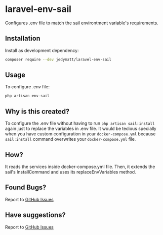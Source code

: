 # laravel-env-sail

Configures .env file to match the sail environtment variable's requirements.


## Installation

Install as development dependency:

```bash
composer require --dev jedymatt/laravel-env-sail
```

## Usage

To configure .env file:

```bash
php artisan env-sail
```


## Why is this created?

To configure the .env file without having to run `php artisan sail:install` again just to replace the variables in .env file.
It would be tedious specially when you have custom configuration in your `docker-compose.yml` because `sail:install` command overwrites your `docker-compose.yml` file.


## How?

It reads the services inside docker-compose.yml file. Then, it extends the sail's InstallCommand and uses its replaceEnvVariables method.


## Found Bugs?

Report to [GitHub Issues](https://github.com/jedymatt/laravel-env-sail/issues)

## Have suggestions?

Report to [GitHub Issues](https://github.com/jedymatt/laravel-env-sail/issues)

